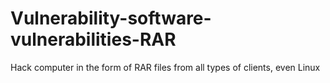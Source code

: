 # Vulnerability-software-vulnerabilities-RAR
Hack computer in the form of RAR files from all types of clients, even Linux
